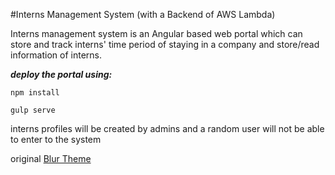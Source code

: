 #Interns Management System (with a Backend of AWS Lambda)

Interns management system is an Angular based web portal which can store and track interns' time period of staying in a company and store/read information of interns.

***deploy the portal using:***

`npm install`

`gulp serve`

interns profiles will be created by admins and a random user will not be able to enter to the system

original [Blur Theme](https://github.com/akveo/blur-admin)
